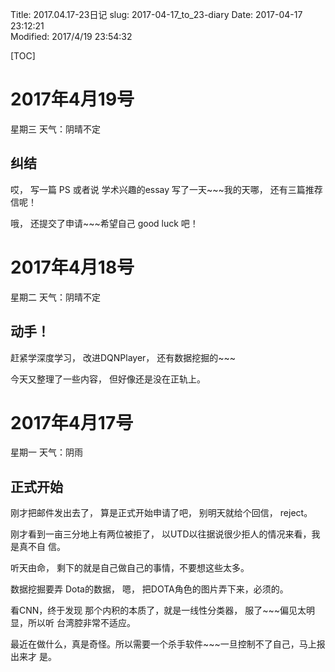 Title: 2017.04.17-23日记
slug: 2017-04-17_to_23-diary
Date: 2017-04-17 23:12:21   
Modified: 2017/4/19 23:54:32

[TOC]

# 2017年4月19号

星期三 天气：阴晴不定

## 纠结

哎， 写一篇 PS 或者说 学术兴趣的essay 写了一天~~~我的天哪， 还有三篇推荐信呢！

哦， 还提交了申请~~~希望自己 good luck 吧！

# 2017年4月18号

星期二 天气：阴晴不定

## 动手！

赶紧学深度学习， 改进DQNPlayer， 还有数据挖掘的~~~

今天又整理了一些内容， 但好像还是没在正轨上。

# 2017年4月17号

星期一 天气：阴雨

## 正式开始

刚才把邮件发出去了， 算是正式开始申请了吧， 别明天就给个回信， reject。

刚才看到一亩三分地上有两位被拒了， 以UTD以往据说很少拒人的情况来看，我是真不自
信。

听天由命， 剩下的就是自己做自己的事情，不要想这些太多。

数据挖掘要弄 Dota的数据， 嗯， 把DOTA角色的图片弄下来，必须的。

看CNN，终于发现 那个内积的本质了，就是一线性分类器， 服了~~~偏见太明显，所以听
台湾腔非常不适应。

最近在做什么，真是奇怪。所以需要一个杀手软件~~~一旦控制不了自己，马上报出来才
是。

